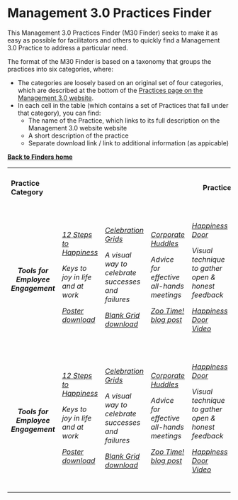 # Management 3.0 Practices Finder

This Management 3.0 Practices Finder (M30 Finder) seeks to make it as easy as possible for facilitators and others to quickly find a Management 3.0 Practice to address a particular need. 

The format of the M30 Finder is based on a taxonomy that groups the practices into six categories, where:
- The categories are loosely based on an original set of four categories, which are described at the bottom of the [Practices page on the Management 3.0 website](https://management30.com/practice/).
- In each cell in the table (which contains a set of Practices that fall under that category), you can find:
  - The name of the Practice, which links to its full description on the Management 3.0 website website
  - A short description of the practice 
  - Separate download link / link to additional information (as appicable)
  
**[Back to Finders home](https://gphiliprogers.github.io/finders/)**

<html>
<table>
<tbody>

<tr>
<td>
<h4>Practice Category</h4>
</td>

<td colspan="6" align="center">
<h4>Practices</h4>
</td>
</tr>

<tr>
<td colspan="7">
</td>
</tr>

<tr>
<td align="center">
<h5>Tools for Employee Engagement</h5>
</td>


<td>
<h6>
<p><a href="https://management30.com/practice/happiness-steps/">12 Steps to Happiness</a></p>
<p>Keys to joy in life and at work</p>
<p><a href="https://management30.com/download/22948/">Poster download</a></p>
</h6>
</td>

<td>
<h6>
<p><a href="https://management30.com/practice/celebration-grids/">Celebration Grids</a></p>
<p>A visual way to celebrate successes and failures</p>
<p><a href="https://management30.com/download/22948/">Blank Grid download</a></p>
</h6>
</td>

<td>
<h6>
<p><a href="https://management30.com/practice/corporate-huddles/">Corporate Huddles</a></p>
<p>Advice for effective all-hands meetings</p>
<p><a href="https://management30.com/blog/the-all-hands-meeting-or-zoo-time/">Zoo Time! blog post</a></p>
</h6>
</td>

<td>
<h6>
<p><a href="https://management30.com/practice/happiness-door/">Happiness Door</a></p>
<p>Visual technique to gather open & honest feedback</p>
<p><a href="https://youtu.be/jopq0C7dRZo">Happiness Door Video</a></p>
</h6>
</td>

<td>
<h6>
<p><a href="https://management30.com/practice/kudo-cards/">Kudo Cards</a></p>
<p>Simple way to express appreciation to colleagues</p>
<p><a href="https://management30.com/practice/kudo-cards/#download">Card deck purchase/download</p>
</h6>
</td>

<td>
<h6>
<p><a href="https://management30.com/practice/moving-motivators/">Moving Motivators</a></p>
<p>Interactive means of expressing what we value</p>
<p><a href="https://management30.com/practice/moving-motivators/#download">Card deck purchase/download</a></p>
</h6>
</td>

</tr>



<tr>
<td align="center">
<h5>Tools for Employee Engagement</h5>
</td>


<td>
<h6>
<p><a href="https://management30.com/practice/happiness-steps/">12 Steps to Happiness</a></p>
<p>Keys to joy in life and at work</p>
<p><a href="https://management30.com/download/22948/">Poster download</a></p>
</h6>
</td>

<td>
<h6>
<p><a href="https://management30.com/practice/celebration-grids/">Celebration Grids</a></p>
<p>A visual way to celebrate successes and failures</p>
<p><a href="https://management30.com/download/22948/">Blank Grid download</a></p>
</h6>
</td>

<td>
<h6>
<p><a href="https://management30.com/practice/corporate-huddles/">Corporate Huddles</a></p>
<p>Advice for effective all-hands meetings</p>
<p><a href="https://management30.com/blog/the-all-hands-meeting-or-zoo-time/">Zoo Time! blog post</a></p>
</h6>
</td>

<td>
<h6>
<p><a href="https://management30.com/practice/happiness-door/">Happiness Door</a></p>
<p>Visual technique to gather open & honest feedback</p>
<p><a href="https://youtu.be/jopq0C7dRZo">Happiness Door Video</a></p>
</h6>
</td>

<td>
<h6>
<p><a href="https://management30.com/practice/kudo-cards/">Kudo Cards</a></p>
<p>Simple way to express appreciation to colleagues</p>
<p><a href="https://management30.com/practice/kudo-cards/#download">Card deck purchase/download</p>
</h6>
</td>

<td>
<h6>
<p><a href="https://management30.com/practice/moving-motivators/">Moving Motivators</a></p>
<p>Interactive means of expressing what we value</p>
<p><a href="https://management30.com/practice/moving-motivators/#download">Card deck purchase/download</a></p>
</h6>
</td>




</tbody>
</table>
</html>





